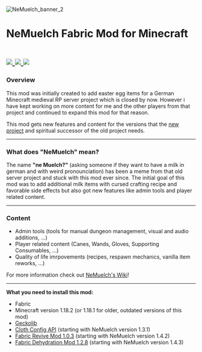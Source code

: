 ![NeMuelch_banner_2](https://user-images.githubusercontent.com/36027822/214718441-0cfc2663-bf0c-4e1b-8e88-ffded70c29c7.png)

# NeMuelch Fabric Mod for Minecraft

<h1>
    <a href="https://www.curseforge.com/minecraft/mc-mods/nemuelch">
        <img src="https://img.shields.io/badge/-CurseForge-gray?style=for-the-badge&logo=curseforge&labelColor=orange">
    </a>
    <a href="https://modrinth.com/mod/nemuelch">
        <img src="https://img.shields.io/badge/-modrinth-gray?style=for-the-badge&labelColor=green&labelWidth=15&logo=appveyor&logoColor=white">
    </a>
    <a href="https://github.com/JR1811/NeMuelch-1.18/releases">
        <img src="https://img.shields.io/github/v/release/glisco03/owo-lib?logo=github&style=for-the-badge">
    </a>
</h1>

### Overview
This mod was initially created to add easter egg items for a German Minecraft medieval RP server project which is closed by now. However i have kept working on more content for me and the other players from that project and continued to expand this mod for that reason.

This mod gets new features and content for the versions that the [new project](http://discord.gg/YV2WsUwG7q) and spiritual successor of the old project needs.

---
### What does **"NeMuelch"** mean?
The name **"ne Muelch?"** (asking someone if they want to have a milk in german and with weird pronounciation) has been a meme from that old server project and stuck with this mod ever since.
The initial goal of this mod was to add additional milk items with cursed crafting recipe and favorable side effects but also got new features like admin tools and player related content.

---
### Content
- Admin tools (tools for manual dungeon management, visual and audio additions, ...)
- Player related content (Canes, Wands, Gloves, Supporting Consumables, ...)
- Quality of life imrpovements (recipes, respawn mechanics, vanilla item reworks, ...)

For more information check out [NeMuelch's Wiki](https://github.com/JR1811/NeMuelch-1.18/wiki)!

---
**What you need to install this mod:**
- Fabric
- Minecraft version 1.18.2 (or 1.18.1 for older, outdated versions of this mod)
- [Geckolib](https://www.curseforge.com/minecraft/mc-mods/geckolib)
- [Cloth Config API](https://www.curseforge.com/minecraft/mc-mods/cloth-config) (starting with NeMuelch version 1.3.1)
- [Fabric Revive Mod 1.0.3](https://www.curseforge.com/minecraft/mc-mods/revive/files/3745883) (starting with NeMuelch version 1.4.2)
- [Fabric Dehydration Mod 1.2.8](https://www.curseforge.com/minecraft/mc-mods/dehydration/files/3786010) (starting with NeMuelch version 1.4.3)

[](https://c.tenor.com/By6XN6Lyx48AAAAj/plague-doctor.gif)
